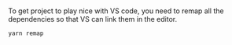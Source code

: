 ###
To get project to play nice with VS code, you need to remap all the dependencies so that VS can link them in the editor.

```
yarn remap
```